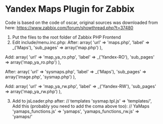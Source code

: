 Yandex Maps Plugin for Zabbix
==============

Code is based on the code of oscar, original sources was downloaded from here:
https://www.zabbix.com/forum/showthread.php?t=37480

1. Put the files to the root folder of Zabbix PHP Frontend
2. Edit include/menu.inc.php:
After:
	array(
		'url' => 'maps.php',
		'label' => _('Maps'),
		'sub_pages' => array('map.php')
	),

Add:
	array(
		'url' => 'map_ya_ro.php',
		'label' => _('Yandex-RO'),
		'sub_pages' => array('map_ya_ro.php')
	),

After: 
	array(
		'url' => 'sysmaps.php',
		'label' => _('Maps'),
		'sub_pages' => array('image.php', 'sysmap.php')
	),
	
Add:
	array(
		'url' => 'map_ya_rw.php',
		'label' => _('Yandex-RW'),
		'sub_pages' => array('map_ya_rw.php')
	),

3. Add to jsLoader.php after:
	// templates
	'sysmap.tpl.js' => 'templates/',
Add this (probably you need to add the coma above too):
	// YaMaps
	'yamaps_functions.js' => 'yamaps',
	'yamaps_functions_rw.js' => 'yamaps/'
